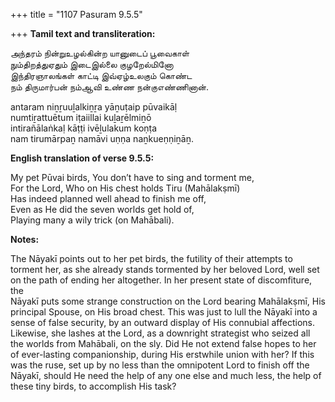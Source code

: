 +++
title = "1107 Pasuram 9.5.5"

+++
**Tamil text and transliteration:**

அந்தரம் நின்றுஉழல்கின்ற யானுடைப் பூவைகாள்  
நும்திறத்துஏதும் இடைஇல்லை குழறேல்மினோ  
இந்திரஞாலங்கள் காட்டி இவ்ஏழ்உலகும் கொண்ட  
நம் திருமார்பன் நம்ஆவி உண்ண நன்குஎண்ணினான்.

antaram niṉṟuuḻalkiṉṟa yāṉuṭaip pūvaikāḷ  
numtiṟattuētum iṭaiillai kuḻaṟēlmiṉō  
intirañālaṅkaḷ kāṭṭi ivēḻulakum koṇṭa  
nam tirumārpaṉ namāvi uṇṇa naṉkueṇṇiṉāṉ.

**English translation of verse 9.5.5:**

My pet Pūvai birds, You don’t have to sing and torment me,  
For the Lord, Who on His chest holds Tiru (Mahālakṣmī)  
Has indeed planned well ahead to finish me off,  
Even as He did the seven worlds get hold of,  
Playing many a wily trick (on Mahābali).

**Notes:**

The Nāyakī points out to her pet birds, the futility of their attempts to torment her, as she already stands tormented by her beloved Lord, well set on the path of ending her altogether. In her present state of discomfiture, the  
Nāyakī puts some strange construction on the Lord bearing Mahālakṣmī, His principal Spouse, on His broad chest. This was just to lull the Nāyakī into a sense of false security, by an outward display of His connubial affections. Likewise, she lashes at the Lord, as a downright strategist who seized all the worlds from Mahābali, on the sly. Did He not extend false hopes to her of ever-lasting companionship, during His erstwhile union with her? If this was the ruse, set up by no less than the omnipotent Lord to finish off the Nāyakī, should He need the help of any one else and much less, the help of these tiny birds, to accomplish His task?


